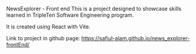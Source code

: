 NewsExplorer - Front end
This is a project designed to showcase skills learned in TripleTen Software Engineering program.

It is created using React with Vite.

Link to project in github page:
https://safiul-alam.github.io/news_explorer-frontEnd/
